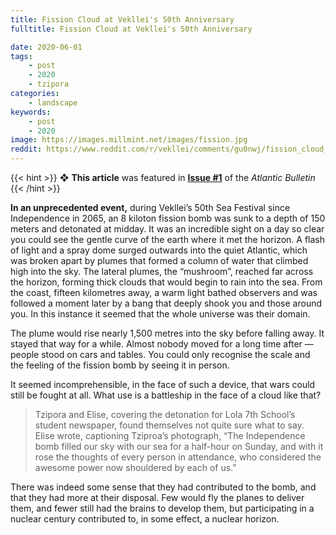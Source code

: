 ```yaml
---
title: Fission Cloud at Vekllei's 50th Anniversary
fulltitle: Fission Cloud at Vekllei's 50th Anniversary

date: 2020-06-01
tags:
    - post
    - 2020
    - tzipora
categories:
    - landscape
keywords:
    - post
    - 2020
image: https://images.millmint.net/images/fission.jpg
reddit: https://www.reddit.com/r/vekllei/comments/gu0nwj/fission_cloud_at_veklleis_50th_anniversary/
---
```


{{< hint >}}
❖ **This article** was featured in [**Issue #1**](/newsdesk/bulletin/2020/1) of the *Atlantic Bulletin*
{{< /hint >}}

**In an unprecedented event,** during Vekllei’s 50th Sea Festival since Independence in 2065, an 8 kiloton fission bomb was sunk to a depth of 150 meters and detonated at midday. It was an incredible sight on a day so clear you could see the gentle curve of the earth where it met the horizon. A flash of light and a spray dome surged outwards into the quiet Atlantic, which was broken apart by plumes that formed a column of water that climbed high into the sky. The lateral plumes, the “mushroom”, reached far across the horizon, forming thick clouds that would begin to rain into the sea.  From the coast, fifteen kilometres away, a warm light bathed observers and was followed a moment later by a bang that deeply shook you and those around you. In this instance it seemed that the whole universe was their domain.

The plume would rise nearly 1,500 metres into the sky before falling away. It stayed that way for a while. Almost nobody moved for a long time after — people stood on cars and tables. You could only recognise the scale and the feeling of the fission bomb by seeing it in person.

It seemed incomprehensible, in the face of such a device, that wars could still be fought at all. What use is a battleship in the face of a cloud like that?

>Tzipora and Elise, covering the detonation for Lola 7th School’s student newspaper, found themselves not quite sure what to say. Elise wrote, captioning Tziproa’s photograph, “The Independence bomb filled our sky with our sea for a half-hour on Sunday, and with it rose the thoughts of every person in attendance, who considered the awesome power now shouldered by each of us.”

There was indeed some sense that they had contributed to the bomb, and that they had more at their disposal. Few would fly the planes to deliver them, and fewer still had the brains to develop them, but participating in a nuclear century contributed to, in some effect, a nuclear horizon.
